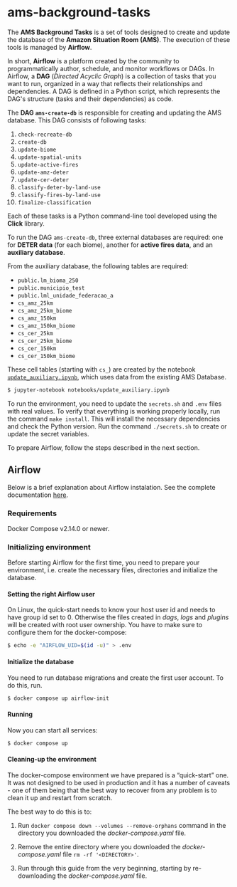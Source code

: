 # ams-background-tasks

The **AMS Background Tasks** is a set of tools designed to create and update the database of the **Amazon Situation Room (AMS)**. The execution of these tools is managed by **Airflow**.

In short, **Airflow** is a platform created by the community to programmatically author, schedule, and monitor workflows or DAGs. In Airflow, a **DAG** (*Directed Acyclic Graph*) is a collection of tasks that you want to run, organized in a way that reflects their relationships and dependencies. A DAG is defined in a Python script, which represents the DAG's structure (tasks and their dependencies) as code.

The **DAG `ams-create-db`** is responsible for creating and updating the AMS database. This DAG consists of following tasks:

1. `check-recreate-db`
2. `create-db`
3. `update-biome`
4. `update-spatial-units`
5. `update-active-fires`
6. `update-amz-deter`
7. `update-cer-deter`
8. `classify-deter-by-land-use`
9. `classify-fires-by-land-use`
10. `finalize-classification`

Each of these tasks is a Python command-line tool developed using the **Click** library.

To run the DAG `ams-create-db`, three external databases are required: one for **DETER data** (for each biome), another for **active fires data**, and an **auxiliary database**.

From the auxiliary database, the following tables are required:

- `public.lm_bioma_250`
- `public.municipio_test`
- `public.lml_unidade_federacao_a`
- `cs_amz_25km`
- `cs_amz_25km_biome`
- `cs_amz_150km`
- `cs_amz_150km_biome`
- `cs_cer_25km`
- `cs_cer_25km_biome`
- `cs_cer_150km`
- `cs_cer_150km_biome`

These cell tables (starting with `cs_`) are created by the notebook [`update_auxiliary.ipynb`](https://github.com/terrabrasilis/ams-background-tasks/blob/main/notebooks/update_auxiliary.ipynb), which uses data from the existing AMS Database. 


```bash
$ jupyter-notebook notebooks/update_auxiliary.ipynb
```

To run the environment, you need to update the `secrets.sh` and `.env` files with real values. To verify that everything is working properly locally, run the command `make install`. This will install the necessary dependencies and check the Python version. Run the command `./secrets.sh` to create or update the secret variables.

To prepare Airflow, follow the steps described in the next section.

## Airflow

Below is a brief explanation about Airflow instalation. See the complete documentation [here](https://airflow.apache.org/docs/apache-airflow/stable/howto/docker-compose/index.html).

### Requirements

Docker Compose v2.14.0 or newer.

### Initializing environment

Before starting Airflow for the first time, you need to prepare your environment, i.e. create the necessary files, directories and initialize the database.

#### Setting the right Airflow user

On Linux, the quick-start needs to know your host user id and needs to have group id set to 0. Otherwise the files created in *dags*, *logs* and *plugins* will be created with root user ownership. You have to make sure to configure them for the docker-compose:

```bash
$ echo -e "AIRFLOW_UID=$(id -u)" > .env
```

#### Initialize the database

You need to run database migrations and create the first user account. To do this, run.

```bash
$ docker compose up airflow-init
```

#### Running

Now you can start all services:

```bash
$ docker compose up
```

#### Cleaning-up the environment

The docker-compose environment we have prepared is a “quick-start” one. It was not designed to be used in production and it has a number of caveats - one of them being that the best way to recover from any problem is to clean it up and restart from scratch.

The best way to do this is to:

1. Run ```docker compose down --volumes --remove-orphans``` command in the directory you downloaded the *docker-compose.yaml* file.

2. Remove the entire directory where you downloaded the *docker-compose.yaml* file ```rm -rf '<DIRECTORY>'```.

3. Run through this guide from the very beginning, starting by re-downloading the *docker-compose.yaml* file.
